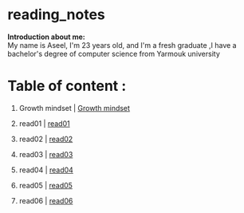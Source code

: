 # reading_notes
**Introduction about me:**  
  My name is Aseel, I'm 23 years old, and I'm a fresh graduate ,I have a bachelor's degree  of computer science from Yarmouk university

  # Table of content :

  1.  Growth mindset | [Growth mindset](https://aseelalasaad.github.io/reading_notes/Growth%20mindset)

  2.  read01 | [read01](https://aseelalasaad.github.io/reading_notes/read01)

  3. read02 | [read02](https://aseelalasaad.github.io/reading_notes/read02)
  4. read03 | [read03](https://aseelalasaad.github.io/reading_notes/read03)
  5. read04 | [read04](https://aseelalasaad.github.io/reading_notes/read04)
  6. read05 | [read05](https://aseelalasaad.github.io/reading_notes/read05)
  7. read06 | [read06]()

 



